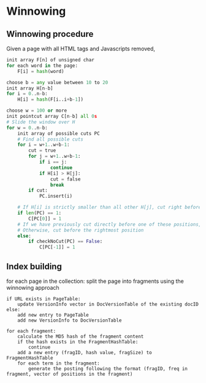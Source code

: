 # Winnowing

## Winnowing procedure
Given a page with all HTML tags and Javascripts removed,
```py
init array F[n] of unsigned char
for each word in the page:
    F[i] = hash(word)

choose b = any value between 10 to 20
init array H[n-b]
for i = 0..n-b:
    H[i] = hash(F[i..i+b-1])

choose w = 100 or more
init pointcut array C[n-b] all 0s
# Slide the window over H
for w = 0..n-b:
    init array of possible cuts PC
    # Find all possible cuts
    for i = w+1..w+b-1:
        cut = true
        for j = w+1..w+b-1:
            if i == j:
                continue
            if H[i] > H[j]:
                cut = false
                break
        if cut:
            PC.insert(i)

    # If H[i] is strictly smaller than all other H[j], cut right before F[i]
    if len(PC) == 1:
        C[PC[0]] = 1
    # If we have previously cut directly before one of these positions, continue
    # Otherwise, cut before the rightmost position
    else:
        if checkNoCut(PC) == False:
            C[PC[-1]] = 1

```

## Index building
for each page in the collection:
    split the page into fragments using the winnowing approach

    if URL exists in PageTable:
        update VersionInfo vector in DocVersionTable of the existing docID
    else:
        add new entry to PageTable
        add new VersionInfo to DocVersionTable

    for each fragment:
        calculate the MD5 hash of the fragment content
        if the hash exists in the FragmentHashTable:
            continue
        add a new entry (fragID, hash value, fragSize) to FragmentHashTable
        for each term in the fragment:
            generate the posting following the format (fragID, freq in fragment, vector of positions in the fragment)
